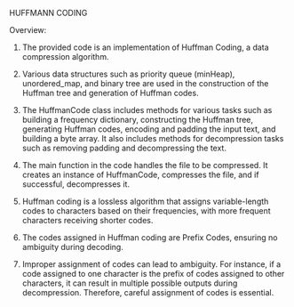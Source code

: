 HUFFMANN CODING 

Overview:

1. The provided code is an implementation of Huffman Coding, a data compression algorithm.

2. Various data structures such as priority queue (minHeap), unordered_map, and binary tree are used in the construction of the Huffman tree and generation of Huffman codes.

3. The HuffmanCode class includes methods for various tasks such as building a frequency dictionary, constructing the Huffman tree, generating Huffman codes, encoding and padding the input text, and building a byte array. It also includes methods for decompression tasks such as removing padding and decompressing the text.

4. The main function in the code handles the file to be compressed. It creates an instance of HuffmanCode, compresses the file, and if successful, decompresses it.

5. Huffman coding is a lossless algorithm that assigns variable-length codes to characters based on their frequencies, with more frequent characters receiving shorter codes.

6. The codes assigned in Huffman coding are Prefix Codes, ensuring no ambiguity during decoding.

7. Improper assignment of codes can lead to ambiguity. For instance, if a code assigned to one character is the prefix of codes assigned to other characters, it can result in multiple possible outputs during decompression. Therefore, careful assignment of codes is essential.
